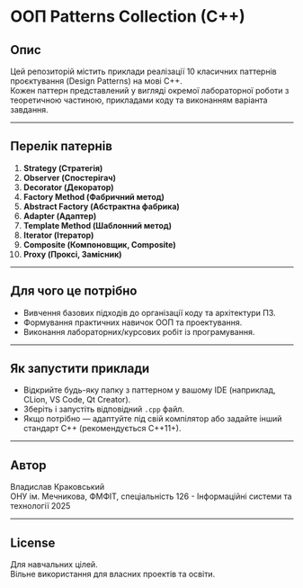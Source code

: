 # ООП Patterns Collection (C++)

## Опис

Цей репозиторій містить приклади реалізації 10 класичних паттернів проєктування (Design Patterns) на мові C++.  
Кожен паттерн представлений у вигляді окремої лабораторної роботи з теоретичною частиною, прикладами коду та виконанням варіанта завдання.

---

## Перелік патернів

1. **Strategy (Стратегія)**
2. **Observer (Спостерігач)**
3. **Decorator (Декоратор)**
4. **Factory Method (Фабричний метод)**
5. **Abstract Factory (Абстрактна фабрика)**
6. **Adapter (Адаптер)**
7. **Template Method (Шаблонний метод)**
8. **Iterator (Ітератор)**
9. **Composite (Компоновщик, Composite)**
10. **Proxy (Проксі, Замісник)**

---

## Для чого це потрібно

- Вивчення базових підходів до організації коду та архітектури ПЗ.
- Формування практичних навичок ООП та проектування.
- Виконання лабораторних/курсових робіт із програмування.

---

## Як запустити приклади

- Відкрийте будь-яку папку з паттерном у вашому IDE (наприклад, CLion, VS Code, Qt Creator).
- Зберіть і запустіть відповідний `.cpp` файл.
- Якщо потрібно — адаптуйте під свій компілятор або задайте інший стандарт C++ (рекомендується C++11+).

---

## Автор

Владислав Краковський  
ОНУ ім. Мечникова, ФМФІТ, спеціальність 126 - Інформаційні системи та технології
2025

---

## License

Для навчальних цілей.  
Вільне використання для власних проектів та освіти.
